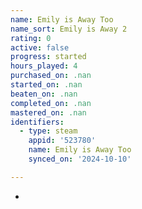 ```yaml
---
name: Emily is Away Too
name_sort: Emily is Away 2
rating: 0
active: false
progress: started
hours_played: 4
purchased_on: .nan
started_on: .nan
beaten_on: .nan
completed_on: .nan
mastered_on: .nan
identifiers:
  - type: steam
    appid: '523780'
    name: Emily is Away Too
    synced_on: '2024-10-10'

---
```

-
